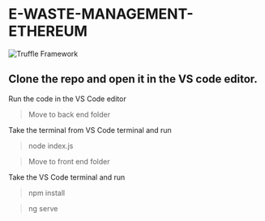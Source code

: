 # E-WASTE-MANAGEMENT-ETHEREUM

![Truffle Framework](https://s.yimg.com/uu/api/res/1.2/9Xm8LqsPeZl8k33gVbBREA--~B/aD0zNTk7dz0zNTE7c209MTthcHBpZD15dGFjaHlvbg--/https://media.zenfs.com/en-US/the_block_83/47549bb5ca940c8bf0cfbfa9a96dc89e)

## Clone the repo and open it in the VS code editor.

>

Run the code in the VS Code editor

>  Move to back end folder

Take the terminal from VS Code terminal and run

> node index.js

> Move to front end folder

Take the VS Code terminal and run 

> npm install

> ng serve



